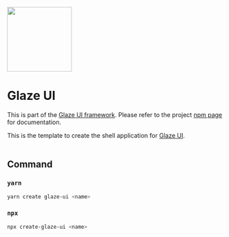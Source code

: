<img src="https://i.imgur.com/IKLECXW.jpg" width="150"></img>
# Glaze UI

This is part of the [Glaze UI framework](https://www.npmjs.com/package/glaze-ui). Please refer to the project [npm page](https://www.npmjs.com/package/glaze-ui) for documentation.

This is the template to create the shell application for [Glaze UI](https://www.npmjs.com/package/glaze-ui).
<br/><br/>
## Command
### `yarn`
```bash
yarn create glaze-ui <name>
```

### `npx`
```bash
npx create-glaze-ui <name>
```